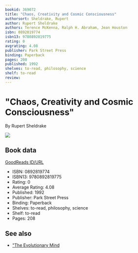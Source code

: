 ```yaml
---
bookid: 369072
title: "Chaos, Creativity and Cosmic Consciousness"
authorsort: Sheldrake, Rupert
author: Rupert Sheldrake
authors: Terence McKenna, Ralph H. Abraham, Jean Houston
isbn: 0892819774
isbn13: 9780892819775
rating: 0
avgrating: 4.08
publisher: Park Street Press
binding: Paperback
pages: 208
published: 1992
shelves: to-read, philosophy, science
shelf: to-read
review: 
---
```


# "Chaos, Creativity and Cosmic Consciousness"

By Rupert Sheldrake

![](https://i.gr-assets.com/images/S/compressed.photo.goodreads.com/books/1389376496l/369072.jpg)

## Book data

[GoodReads ID/URL](https://www.goodreads.com/book/show/369072)

- ISBN: 0892819774
- ISBN13: 9780892819775
- Rating: 0
- Average Rating: 4.08
- Published: 1992
- Publisher: Park Street Press
- Binding: Paperback
- Shelves: to-read, philosophy, science
- Shelf: to-read
- Pages: 208


## See also

- ["The Evolutionary Mind](The_Evolutionary_Mind-_Conversations_on_Science__Imagination_and_Spirit.md)
